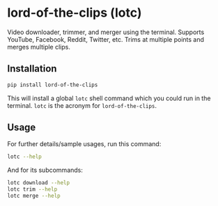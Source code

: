 # lord-of-the-clips (lotc)
Video downloader, trimmer, and merger using the terminal. Supports YouTube, Facebook, Reddit, Twitter, etc. Trims at multiple points and merges multiple clips.

## Installation

```bash
pip install lord-of-the-clips
```

This will install a global `lotc` shell command which you could run in the terminal.
`lotc` is the acronym for `lord-of-the-clips`.


## Usage

For further details/sample usages, run this command:

```bash
lotc --help
```

And for its subcommands:

```bash
lotc download --help
lotc trim --help
lotc merge --help
```
